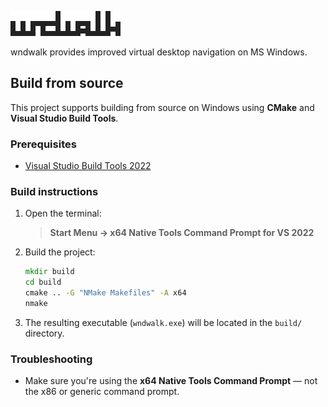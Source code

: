<!-- Title -->

<p align="left">
  <img src="docs/wndwalk.png" width="176" alt="wndwalk">
</p>

wndwalk provides improved virtual desktop navigation on MS Windows.

## Build from source

This project supports building from source on Windows using **CMake** and **Visual Studio Build Tools**.

### Prerequisites

- [Visual Studio Build Tools 2022](https://visualstudio.microsoft.com/downloads/)

### Build instructions

1. Open the terminal:
   > **Start Menu → x64 Native Tools Command Prompt for VS 2022**

2. Build the project:

    ```cmd
    mkdir build
    cd build
    cmake .. -G "NMake Makefiles" -A x64
    nmake
    ```

5. The resulting executable (`wndwalk.exe`) will be located in the `build/` directory.

### Troubleshooting

- Make sure you're using the **x64 Native Tools Command Prompt** — not the x86 or generic command prompt.
